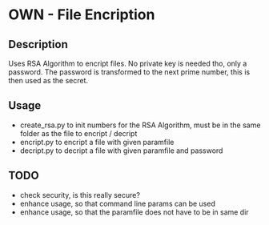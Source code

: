 # OWN - File Encription
## Description
Uses RSA Algorithm to encript files. No private key is needed tho, only a password. The password is transformed to the next prime number, this is then used as the secret.

## Usage
- create_rsa.py to init numbers for the RSA Algorithm, must be in the same folder as the file to encript / decript
- encript.py to encript a file with given paramfile
- decript.py to decript a file with given paramfile and password

## TODO
- check security, is this really secure?
- enhance usage, so that command line params can be used
- enhance usage, so that the paramfile does not have to be in same dir

